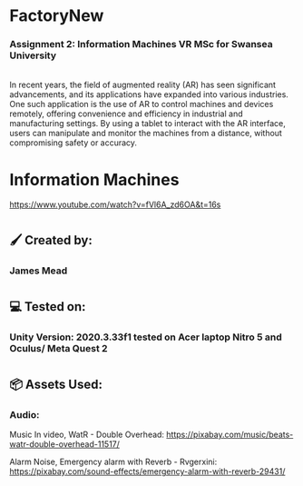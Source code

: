 # FactoryNew

### Assignment 2: Information Machines VR MSc for Swansea University 
<br/>
In recent years, the field of augmented reality (AR) has seen significant advancements, and its applications have expanded into various industries. One such application is the use of AR to control machines and devices remotely, offering convenience and efficiency in industrial and manufacturing settings. By using a tablet to interact with the AR interface, users can manipulate and monitor the machines from a distance, without compromising safety or accuracy. <br/>

# Information Machines
https://www.youtube.com/watch?v=fVl6A_zd6OA&t=16s
#

## :paintbrush: Created by:
### James Mead
#
## :computer: Tested on:
### Unity Version: 2020.3.33f1 tested on Acer laptop Nitro 5 and Oculus/ Meta Quest 2
#
## 	:package: Assets Used:

### Audio:
Music In video, WatR - Double Overhead:
 https://pixabay.com/music/beats-watr-double-overhead-11517/
 
Alarm Noise, Emergency alarm with Reverb - Rvgerxini: 
https://pixabay.com/sound-effects/emergency-alarm-with-reverb-29431/
